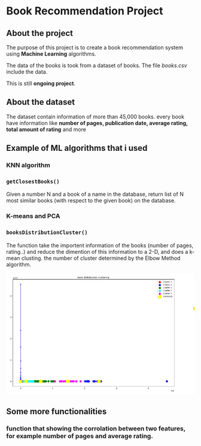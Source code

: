 # Book Recommendation Project

## About the project

The purpose of this project is to create a book recommendation system
using **Machine Learning** algorithms.

The data of the books is took from a dataset of books. The file *books.csv* include the data.

This is still **ongoing project**.

## About the dataset

The dataset contain information of more than 45,000 books. every book have information like **number of pages, publication date, average rating,
total amount of rating** and more

## Example of ML algorithms that i used

### KNN algorithm
### `getClosestBooks()`
Given a number N and a book of a name in the database,
                       return list of N most similar books (with respect to the given book) on the database.

### K-means and PCA
### `booksDistributionCluster()`
The function take the importent information of the books (number of pages, rating..) and reduce the dimention of this
information to a 2-D, and does a k-mean clusting. the number of cluster determined by 
the Elbow Method algorithm.

![kmean-pca](kmean-pca.jpg)

## Some more functionalities

### function that showing the corrolation between two features, for example number of pages and average rating.
